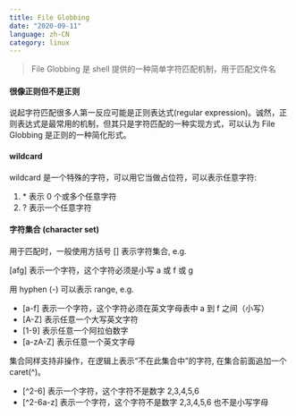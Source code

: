 ```yaml
---
title: File Globbing
date: "2020-09-11"
language: zh-CN
category: linux
---
```


> File Globbing 是 shell 提供的一种简单字符匹配机制，用于匹配文件名

#### 很像正则但不是正则

说起字符匹配很多人第一反应可能是正则表达式(regular expression)。诚然，正则表达式是最常用的机制，但其只是字符匹配的一种实现方式，可以认为 File Globbing 是正则的一种简化形式。

#### wildcard

wildcard 是一个特殊的字符，可以用它当做占位符，可以表示任意字符:

1. \* 表示 0 个或多个任意字符
2. ? 表示一个任意字符

#### 字符集合 (character set)

用于匹配时，一般使用方括号 [] 表示字符集合, e.g.

[afg] 表示一个字符，这个字符必须是小写 a 或 f 或 g

用 hyphen (-) 可以表示 range, e.g.

- [a-f] 表示一个字符，这个字符必须在英文字母表中 a 到 f 之间（小写）
- [A-Z] 表示任意一个大写英文字符
- [1-9] 表示任意一个阿拉伯数字
- [a-zA-Z] 表示任意一个英文字母

集合同样支持非操作，在逻辑上表示“不在此集合中”的字符, 在集合前面追加一个 caret(^)。

- [^2-6] 表示一个字符，这个字符不是数字 2,3,4,5,6
- [^2-6a-z] 表示一个字符，这个字符不是数字 2,3,4,5,6 也不是小写字母
